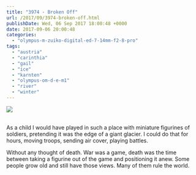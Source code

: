 ```yaml
---
title: "3974 - Broken Off"
url: /2017/09/3974-broken-off.html
publishDate: Wed, 06 Sep 2017 18:00:48 +0000
date: 2017-09-06 20:00:48
categories: 
  - "olympus-m-zuiko-digital-ed-7-14mm-f2-8-pro"
tags: 
  - "austria"
  - "carinthia"
  - "gail"
  - "ice"
  - "karnten"
  - "olympus-om-d-e-m1"
  - "river"
  - "winter"
---
```

<div class="container">
<div class="center"><a target="_blank" href="https://d25zfm9zpd7gm5.cloudfront.net/1200x1200/2017/20170108_134444_lr.jpg"><img class="webfeedsFeaturedVisual" src="https://d25zfm9zpd7gm5.cloudfront.net/0600x0600/2017/20170108_134444_lr.jpg" /></a></div>
</div>
<br />

As a child I would have played in such a place with miniature figurines of soldiers, pretending it was the edge of a giant glacier. I could do that for hours, moving troops, sending air cover, playing battles.

Without any thought of death. War was a game, death was the time between taking a figurine out of the game and positioning it anew. Some people grow old and still have those views. Many of them rule the world.
